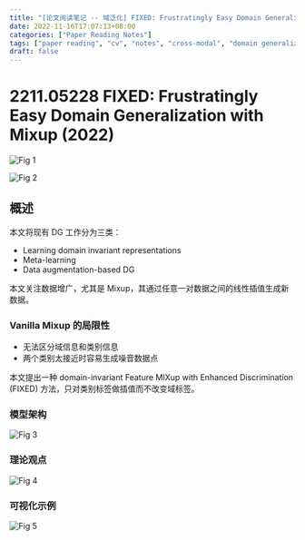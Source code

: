 ```yaml
---
title: "[论文阅读笔记 -- 域泛化] FIXED: Frustratingly Easy Domain Generalization with Mixup (2022)"
date: 2022-11-16T17:07:13+08:00
categories: ["Paper Reading Notes"]
tags: ["paper reading", "cv", "notes", "cross-modal", "domain generalization"]
draft: false
---
```


# 2211.05228 FIXED: Frustratingly Easy Domain Generalization with Mixup (2022)

![Fig 1](/images/2022/PRN299/1.png)

![Fig 2](/images/2022/PRN299/2.png)

## 概述

本文将现有 DG 工作分为三类：  
+ Learning domain invariant representations
+ Meta-learning
+ Data augmentation-based DG

本文关注数据增广，尤其是 Mixup，其通过任意一对数据之间的线性插值生成新数据。  

### Vanilla Mixup 的局限性
+ 无法区分域信息和类别信息
+ 两个类别太接近时容易生成噪音数据点

本文提出一种 domain-invariant Feature MIXup with Enhanced Discrimination (FIXED) 方法，只对类别标签做插值而不改变域标签。

### 模型架构

![Fig 3](/images/2022/PRN299/3.png)

### 理论观点

![Fig 4](/images/2022/PRN299/4.png)

### 可视化示例

![Fig 5](/images/2022/PRN299/5.png)
